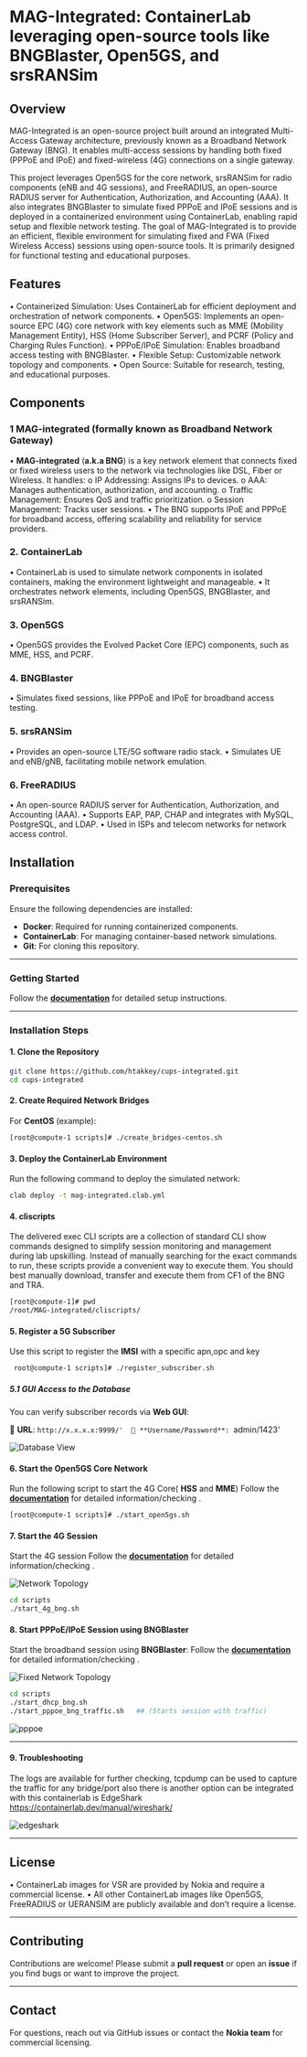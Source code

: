 # **MAG-Integrated: ContainerLab leveraging open-source tools like BNGBlaster, Open5GS, and srsRANSim**

## **Overview**

MAG-Integrated is an open-source project built around an integrated Multi-Access Gateway architecture, previously known as a Broadband Network Gateway (BNG). It enables multi-access sessions by handling both fixed (PPPoE and IPoE) and fixed-wireless (4G) connections on a single gateway.

This project leverages Open5GS for the core network, srsRANSim for radio components (eNB and 4G sessions), and FreeRADIUS, an open-source RADIUS server for Authentication, Authorization, and Accounting (AAA). It also integrates BNGBlaster to simulate fixed PPPoE and IPoE sessions and is deployed in a containerized environment using ContainerLab, enabling rapid setup and flexible network testing.
The goal of MAG-Integrated is to provide an efficient, flexible environment for simulating fixed and FWA (Fixed Wireless Access) sessions using open-source tools. It is primarily designed for functional testing and educational purposes.

## **Features**
•	Containerized Simulation: Uses ContainerLab for efficient deployment and orchestration of network components.
•	Open5GS: Implements an open-source EPC (4G) core network with key elements such as MME (Mobility Management Entity), HSS (Home Subscriber Server), and PCRF (Policy and Charging Rules Function).
•	PPPoE/IPoE Simulation: Enables broadband access testing with BNGBlaster.
•	Flexible Setup: Customizable network topology and components.
•	Open Source: Suitable for research, testing, and educational purposes.

## **Components**
### **1 MAG-integrated (formally known as Broadband Network Gateway)**
•	**MAG-integrated** (**a.k.a BNG**) is a key network element that connects fixed or fixed wireless users to the network via technologies like DSL, Fiber or Wireless. It handles:
o	IP Addressing: Assigns IPs to devices.
o	AAA: Manages authentication, authorization, and accounting.
o	Traffic Management: Ensures QoS and traffic prioritization.
o	Session Management: Tracks user sessions.
•	The BNG supports IPoE and PPPoE for broadband access, offering scalability and reliability for service providers.
### **2. ContainerLab**
•	ContainerLab is used to simulate network components in isolated containers, making the environment lightweight and manageable.
•	It orchestrates network elements, including Open5GS, BNGBlaster, and srsRANSim.
### **3. Open5GS**
•	Open5GS provides the Evolved Packet Core (EPC) components, such as MME, HSS, and PCRF.
### **4. BNGBlaster**
•	Simulates fixed sessions, like PPPoE and IPoE  for broadband access testing.
### **5. srsRANSim** 
•	Provides an open-source LTE/5G software radio stack.
•	Simulates UE and eNB/gNB, facilitating mobile network emulation.
### **6. FreeRADIUS**
•	An open-source RADIUS server for Authentication, Authorization, and Accounting (AAA).
•	Supports EAP, PAP, CHAP and integrates with MySQL, PostgreSQL, and LDAP.
•	Used in ISPs and telecom networks for network access control.

## Installation

### Prerequisites
Ensure the following dependencies are installed:

- **Docker**: Required for running containerized components.
- **ContainerLab**: For managing container-based network simulations.
- **Git**: For cloning this repository.

---

### **Getting Started**

Follow the **[documentation](docs/installation_verification.md)** for detailed setup instructions.

---

### **Installation Steps**

#### **1. Clone the Repository**

   ```bash
   git clone https://github.com/htakkey/cups-integrated.git
   cd cups-integrated
   ```
#### **2. Create Required Network Bridges**

For **CentOS** (example):
```bash
[root@compute-1 scripts]# ./create_bridges-centos.sh
```
   
#### **3. Deploy the ContainerLab Environment**

Run the following command to deploy the simulated network:
```bash    
clab deploy -t mag-integrated.clab.yml
```

#### **4. cliscripts**
The delivered exec CLI scripts are a collection of standard CLI show commands designed to simplify session monitoring and management during lab upskilling. Instead of manually searching for the exact commands to run, these scripts provide a convenient way to execute them. You should best manually download, transfer and execute them from CF1 of the BNG and TRA.

```bash
[root@compute-1]# pwd
/root/MAG-integrated/cliscripts/
```
#### **5. Register a 5G Subscriber**

Use this script to register the **IMSI** with a specific apn,opc and key
```bash
 root@compute-1 scripts]# ./register_subscriber.sh 
 ```
	
##### **5.1 GUI Access to the Database**
You can verify subscriber records via **Web GUI**:

📌 **URL**: `http://x.x.x.x:9999/' 
📌 **Username/Password**: `admin/1423'  

![Database View](images/Database.png)	

#### **6. Start the Open5GS Core Network**
Run the following script to start the 4G Core( **HSS** and **MME**)
Follow the **[documentation](docs/open5gs_verification.md)** for detailed information/checking .

```bash
[root@compute-1 scripts]# ./start_open5gs.sh
```

#### **7. Start the 4G Session**
Start the 4G session 
Follow the **[documentation](docs/4G_session_verification.md)** for detailed information/checking .

![Network Topology](images/4g-non-cups.png)


```bash
cd scripts
./start_4g_bng.sh
```
#### **8. Start PPPoE/IPoE Session using BNGBlaster**
Start the broadband session using **BNGBlaster**:
Follow the **[documentation](docs/fixed-sessions_verification.md)** for detailed information/checking .

![Fixed Network Topology](images/fixed-bng.png)

```bash
cd scripts
./start_dhcp_bng.sh
./start_pppoe_bng_traffic.sh   ## (Starts session with traffic)
```
![pppoe](images/pppoe.png)
    
---

#### **9. Troubleshooting**

The logs are available for further checking, tcpdump can be used to capture the traffic for any bridge/port
also  there is another option can be integrated with this containerlab is EdgeShark https://containerlab.dev/manual/wireshark/ 
 

![edgeshark](images/edgeshark.png)

---


## **License**
•	ContainerLab images for VSR are provided by Nokia and require a commercial license.
•	All other ContainerLab images like Open5GS, FreeRADIUS or UERANSIM are publicly available and don’t require a license.

------
## **Contributing**
Contributions are welcome! Please submit a **pull request** or open an **issue** if you find bugs or want to improve the project.

---

## **Contact**
For questions, reach out via GitHub issues or contact the **Nokia team** for commercial licensing.

